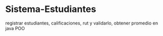 # Sistema-Estudiantes
registrar estudiantes, calificaciones, rut y validarlo, obtener promedio en java POO
